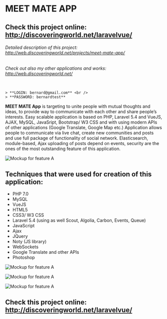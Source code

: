 # MEET MATE APP

## Check this project online: http://discoveringworld.net/laravelvue/

###### Detailed description of this project: http://web.discoveringworld.net/projects/meet-mate-app/

###### Check out also my other applications and works: http://web.discoveringworld.net/

```![#f03c15](https://placehold.it/15/f03c15/000000?text=+)  *ATTENTION! For testing purposes try to use following credentials. These are testing login & password details that provide access to test account and all main application functionalities:*

> **LOGIN: bernard@gmail.com** <br />
> **PASSWORD: bernardtest**
```

**MEET MATE App** is targeting to unite people with mutual thoughts and ideas, to provide way to communicate with each other and share people’s interests.
Easy scalable application is based on PHP, Laravel 5.4 and VueJS, AJAX, MySQL, JavaSript, Bootstrap/ W3 CSS and with using modern APIs of other applications (Google Translate, Google Map etc.)
Application allows people to communicate via live chat, create new communities and posts and use full package of functionality of social network. Elasticsearch, module-based, Ajax uploading of posts depend on events, security are the ones of the most outstanding feature of this application.


![Mockup for feature A](http://web.discoveringworld.net/wp-content/uploads/2017/12/meet3.png)


## Techniques that were used for creation of this application: ##
-  PHP 7.0
-  MySQL
-  VueJS
-  HTML5
-  CSS3/ W3 CSS
-  Laravel 5.4 (using as well Scout, Algolia, Carbon, Events, Queue)
-  JavaScript
-  Ajax
-  JQuery
-  Noty (JS library)
-  WebSockets
-  Google Translate and other APIs
-  Photoshop

![Mockup for feature A](http://web.discoveringworld.net/wp-content/uploads/2017/12/meet5.png)

![Mockup for feature A](http://web.discoveringworld.net/wp-content/uploads/2017/12/meet4.png)

![Mockup for feature A](http://web.discoveringworld.net/wp-content/uploads/2017/12/meet2.png)

## Check this project online: http://discoveringworld.net/laravelvue/
